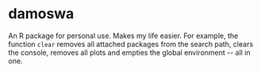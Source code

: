 # damoswa

An R package for personal use. Makes my life easier. For example, the function `clear` removes all attached packages from the search path, clears the console, removes all plots and empties the global environment -- all in one.
